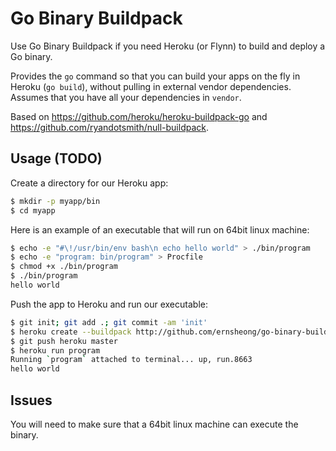# Go Binary Buildpack

Use Go Binary Buildpack if you need Heroku (or Flynn) to build and deploy a Go binary.

Provides the `go` command so that you can build your apps on the fly in Heroku (`go build`), without pulling in external vendor dependencies.
Assumes that you have all your dependencies in `vendor`.

Based on https://github.com/heroku/heroku-buildpack-go and https://github.com/ryandotsmith/null-buildpack.

## Usage (TODO)

Create a directory for our Heroku app:

```bash
$ mkdir -p myapp/bin
$ cd myapp
```

Here is an example of an executable that will run on 64bit linux machine:

```bash
$ echo -e "#\!/usr/bin/env bash\n echo hello world" > ./bin/program
$ echo -e "program: bin/program" > Procfile
$ chmod +x ./bin/program
$ ./bin/program
hello world
```

Push the app to Heroku and run our executable:

```bash
$ git init; git add .; git commit -am 'init'
$ heroku create --buildpack http://github.com/ernsheong/go-binary-buildpack.git
$ git push heroku master
$ heroku run program
Running `program` attached to terminal... up, run.8663
hello world
```

## Issues

You will need to make sure that a 64bit linux machine can execute the binary.
